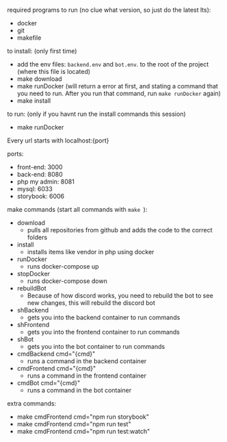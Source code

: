 required programs to run (no clue what version, so just do the latest lts):
- docker
- git
- makefile

to install: (only first time)
- add the env files: `backend.env` and `bot.env`. to the root of the project (where this file is located)
- make download
- make runDocker (will return a error at first, and stating a command that you need to run. After you run that command, run `make runDocker` again)
- make install

to run: (only if you havnt run the install commands this session)
- make runDocker

Every url starts with localhost:{port}

ports:
- front-end: 3000
- back-end: 8080
- php my admin: 8081
- mysql: 6033
- storybook: 6006


make commands (start all commands with `make `):
- download
  - pulls all repositories from github and adds the code to the correct folders
- install
  - installs items like vendor in php using docker
- runDocker
  - runs docker-compose up
- stopDocker
  - runs docker-compose down
- rebuildBot
  - Because of how discord works, you need to rebuild the bot to see new changes, this will rebuild the discord bot
- shBackend
  - gets you into the backend container to run commands
- shFrontend
  - gets you into the frontend container to run commands
- shBot
  - gets you into the bot container to run commands
- cmdBackend cmd="{cmd}"
  - runs a command in the backend container
- cmdFrontend cmd="{cmd}"
  - runs a command in the frontend container
- cmdBot cmd="{cmd}"
  - runs a command in the bot container


extra commands:
- make cmdFrontend cmd="npm run storybook"
- make cmdFrontend cmd="npm run test"
- make cmdFrontend cmd="npm run test:watch"
